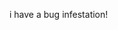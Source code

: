 i have a bug infestation!

<!---
Rami-Slicer/Rami-Slicer is a ✨ special ✨ repository because its `README.md` (this file) appears on your GitHub profile.
You can click the Preview link to take a look at your changes.
--->
